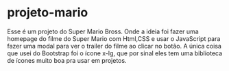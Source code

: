 # projeto-mario
 Esse é um projeto do Super Mario Bross. Onde a ideia foi fazer uma homepage do filme do Super Mario com Html,CSS e usar o JavaScript para fazer uma modal para ver o trailer do filme ao clicar no botão. A única coisa que usei do Bootstrap foi o ícone x-lg, que por sinal eles tem uma biblioteca de ícones muito boa pra usar em projetos.
